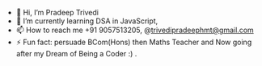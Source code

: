 - 👋 Hi, I’m Pradeep Trivedi
- 🌱 I’m currently learning DSA in JavaScript,
- 📫 How to reach me +91 9057513205, @trivedipradeephmt@gmail.com
- ⚡ Fun fact: persuade BCom(Hons) then Maths Teacher and Now going after my Dream of Being a Coder :) .

<!---
3-pradeep/3-pradeep is a ✨ special ✨ repository because its `README.md` (this file) appears on your GitHub profile.
You can click the Preview link to take a look at your changes.
--->
